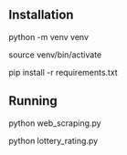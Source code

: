 Installation
------------
python -m venv venv

source venv/bin/activate

pip install -r requirements.txt


Running
--------
python web_scraping.py

python lottery_rating.py
